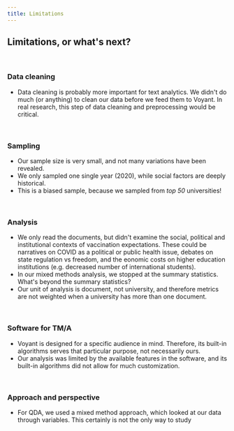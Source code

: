 ```yaml
---
title: Limitations
---
```


## Limitations, or what's next?

<br>

### Data cleaning

* Data cleaning is probably more important for text analytics. We didn't do much (or anything) to clean our data before we feed them to Voyant. In real research, this step of data cleaning and preprocessing would be critical. 

<br>

### Sampling

* Our sample size is very small, and not many variations have been revealed.
* We only sampled one single year (2020), while social factors are deeply historical. 
* This is a biased sample, because we sampled from *top 50* universities! 

<br>
 
### Analysis

* We only read the documents, but didn't examine the social, political and institutional contexts of vaccination expectations. These could be narratives on COVID as a political or public health issue, debates on state regulation vs freedom, and the eonomic costs on higher education institutions (e.g. decreased number of international students).
* In our mixed methods analysis, we stopped at the summary statistics. What's beyond the summary statistics?
* Our unit of analysis is document, not university, and therefore metrics are not weighted when a university has more than one document.

<br>

### Software for TM/A

* Voyant is designed for a specific audience in mind. Therefore, its built-in algorithms serves that particular purpose, not necessarily ours.
* Our analysis was limited by the available features in the software, and its built-in algorithms did not allow for much customization.

<br>

### Approach and perspective

* For QDA, we used a mixed method approach, which looked at our data through variables. This certainly is not the only way to study 

